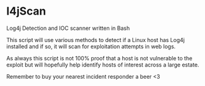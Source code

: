 # l4jScan

Log4j Detection and IOC scanner written in Bash

This script will use various methods to detect if a Linux host has Log4j installed and if so, it will scan for exploitation attempts in web logs.

As always this script is not 100% proof that a host is not vulnerable to the exploit but will hopefully help identify hosts of interest across a large estate.

Remember to buy your nearest incident responder a beer <3
